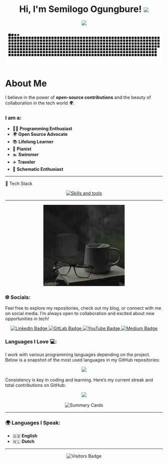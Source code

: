 <h1 align="center">Hi, I'm Semilogo Ogungbure! <img src="https://media.giphy.com/media/hvRJCLFzcasrR4ia7z/giphy.gif" width="30px"></h1>

<p align="center">
  <img src="https://readme-typing-svg.demolab.com?font=Fira+Code&weight=600&pause=1000&color=45A29E&width=435&lines=Recent+Master+Electrical+Engineer;Control+System+Engineer;ML+and+AI+Engineer;Data+Enthusiast;Problem+Solver;Open+Source+Advocate" />
</p>
<!--## 🐍 Snake Animation -->
<!--
<picture>
  <source media="(prefers-color-scheme: dark)" srcset="https://raw.githubusercontent.com/BenguetAime/BenguetAime/output/github-snake-dark.svg?color=blue" />
  <source media="(prefers-color-scheme: light)" srcset="https://raw.githubusercontent.com/BenguetAime/BenguetAime/output/github-snake.svg?color=red" />
  <img alt="github-snake" src="https://raw.githubusercontent.com/BenguetAime/BenguetAime/output/github-snake.svg?color=green" />
</picture>
-->

![snake gif dark](https://github.com/Pengalu/Pengalu/blob/output/github-snake-dark.svg)

# About Me
I believe in the power of **open-source contributions** and the beauty of collaboration in the tech world 🌍.

### I am a:
- 🧑‍💻 **Programming Enthusiast**
- 🌍 **Open Source Advocate**
- 📚 **Lifelong Learner**
- 🎹 **Pianist**
- 🏊 **Swimmer**
- ✈️ **Traveler**
- 📐 **Schematic Enthusiast**
---
🔧 Tech Stack
<p align="center">
<a href="https://skillicons.dev">
<img src="https://skillicons.dev/icons?i=python,js,flask,fastapi,mongodb,mysql,postgres,docker,netlify,matlab" alt="Skills and tools"/>
</a>
</p>

---

<div align="center">
  <img src="assets/Welcome.gif" alt="Welcome Animation">
</div>

### 🌐 Socials:
Feel free to explore my repositories, check out my blog, or connect with me on social media. I’m always open to collaboration and excited about new opportunities in tech!

<p align="center">
  <a href="https://www.linkedin.com/in/semilogo-dan-s-ba86b2206/" target="_blank">
    <img src="https://img.shields.io/badge/LinkedIn-0077B5?style=for-the-badge&logo=linkedin&logoColor=white" alt="LinkedIn Badge"/>
  </a>
  <a href="https://gitlab.com/semilogoDan" target="_blank">
    <img src="https://img.shields.io/badge/GitLab-FC6D26?style=for-the-badge&logo=gitlab&logoColor=white" alt="GitLab Badge"/>
  </a>
  <a href="https://www.youtube.com/@SmartHomeSolution-h1y" target="_blank">
    <img src="https://img.shields.io/badge/YouTube-FF0000?style=for-the-badge&logo=youtube&logoColor=white" alt="YouTube Badge"/>
  </a>
  <a href="https://medium.com/@SemilogoDan/tor-personal-vpn-exploring-home-based-and-cloud-based-solutions-for-personal-vpn-over-tor-57e6ae0c100d" target="_blank">
    <img src="https://img.shields.io/badge/Medium-000000?style=for-the-badge&logo=medium&logoColor=white" alt="Medium Badge"/>
  </a>
</p>


### Languages I Love 💻:
I work with various programming languages depending on the project. Below is a snapshot of the most used languages in my GitHub repositories:

<p align="center">
  <!-- GitHub Top Languages Stats -->
  <img src="https://github-readme-stats.vercel.app/api/top-langs/?username=SemilogoDan&layout=compact&langs_count=10&bg_color=282C34&title_color=3B7EBF&text_color=FFFFFF&icon_color=3B7EBF&hide_border=true" />
</p>

Consistency is key in coding and learning. Here’s my current streak and total contributions on GitHub:

<p align="center">
  <!-- WakaTime Coding Activity -->
  <img src="https://github-readme-streak-stats.herokuapp.com/?user=SemilogoDan&theme=dark&hide_border=true&date_format=%5BY.%5Dn.j" />
</p>
<p align="center">
  <img src="https://github-profile-summary-cards.vercel.app/api/cards/profile-details?username=SemilogoDan&theme=dracula" alt="Summary Cards">
</p>

---

### 🌍 **Languages I Speak**:
- 🇬🇧 **English**
- 🇳🇱 **Dutch**

---

<!-- 
### 🙏 Support Me:
If you enjoy my work, consider buying me a coffee!

<p align="center">
  <a href="https://ko-fi.com/sogonetusola">
    <img src="https://ko-fi.com/img/githubbutton_sm.svg" alt="Support me on Ko-fi">
  </a>
  <br />
  <img src="https://media1.giphy.com/media/v1.Y2lkPTc5MGI3NjExcXplaTZnNzFmcmFkajBsNjBmZDJvMm43NzgxZDJwZGo2ZjZseHV2bSZlcD12MV9pbnRlcm5hbF9naWZfYnlfaWQmY3Q9cw/R6iBifIOyyV3tvmBb9/giphy.gif" alt="Ko-fi Button GIF"/>
</p>
-->


<p align="center">
  <!-- Correct Visitors Badge -->
  <img src="https://visitor-badge.laobi.icu/badge?page_id=SemilogoDan" alt="Visitors Badge"/>
</p>



